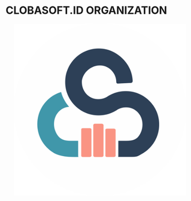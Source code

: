 <p align="center">
  <h1>CLOBASOFT.ID ORGANIZATION</h1>
</p>

<p align="center">
  <img width="460" src="https://github.com/clobasoft-id/.github/blob/ce3cfcafd2be7ed779f8702a71411e1972024ca7/profile/images/logo/CLOBASOFT-FINAL-BG.png" alt="Logo">
</p>